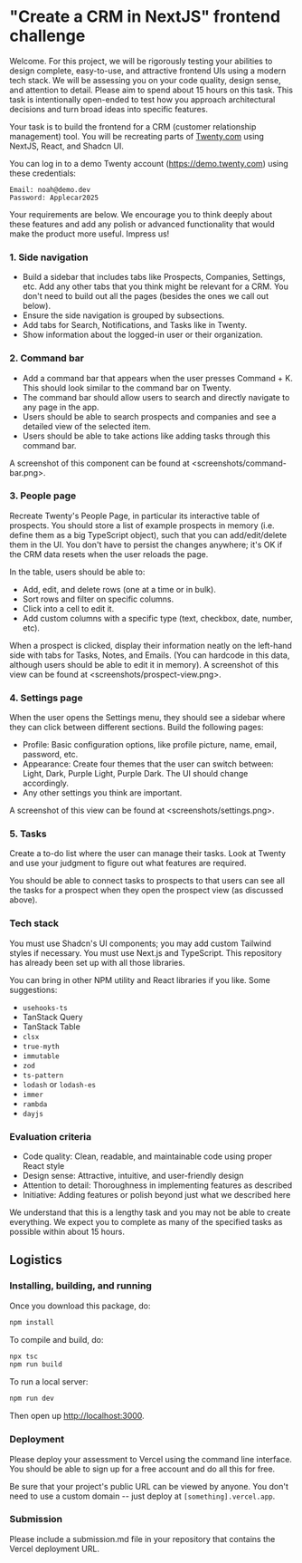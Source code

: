 # "Create a CRM in NextJS" frontend challenge

Welcome. For this project, we will be rigorously testing your abilities to design complete, easy-to-use, and attractive frontend UIs using a modern tech stack. We will be assessing you on your code quality, design sense, and attention to detail. Please aim to spend about 15 hours on this task. This task is intentionally open-ended to test how you approach architectural decisions and turn broad ideas into specific features.

Your task is to build the frontend for a CRM (customer relationship management) tool. You will be recreating parts of [Twenty.com](https://twenty.com/) using NextJS, React, and Shadcn UI.

You can log in to a demo Twenty account (https://demo.twenty.com) using these credentials:

```
Email: noah@demo.dev
Password: Applecar2025
```

Your requirements are below. We encourage you to think deeply about these features and add any polish or advanced functionality that would make the product more useful. Impress us!

### 1. Side navigation

- Build a sidebar that includes tabs like Prospects, Companies, Settings, etc. Add any other tabs that you think might be relevant for a CRM. You don't need to build out all the pages (besides the ones we call out below).
- Ensure the side navigation is grouped by subsections.
- Add tabs for Search, Notifications, and Tasks like in Twenty.
- Show information about the logged-in user or their organization.

### 2. Command bar

- Add a command bar that appears when the user presses Command + K. This should look similar to the command bar on Twenty.
- The command bar should allow users to search and directly navigate to any page in the app.
- Users should be able to search prospects and companies and see a detailed view of the selected item.
- Users should be able to take actions like adding tasks through this command bar.

A screenshot of this component can be found at <screenshots/command-bar.png>.

### 3. People page

Recreate Twenty's People Page, in particular its interactive table of prospects. You should store a list of example prospects in memory (i.e. define them as a big TypeScript object), such that you can add/edit/delete them in the UI. You don't have to persist the changes anywhere; it's OK if the CRM data resets when the user reloads the page.

In the table, users should be able to:

- Add, edit, and delete rows (one at a time or in bulk).
- Sort rows and filter on specific columns.
- Click into a cell to edit it.
- Add custom columns with a specific type (text, checkbox, date, number, etc).

When a prospect is clicked, display their information neatly on the left-hand side with tabs for Tasks, Notes, and Emails. (You can hardcode in this data, although users should be able to edit it in memory). A screenshot of this view can be found at <screenshots/prospect-view.png>.

### 4. Settings page

When the user opens the Settings menu, they should see a sidebar where they can click between different sections. Build the following pages:

- Profile: Basic configuration options, like profile picture, name, email, password, etc.
- Appearance: Create four themes that the user can switch between: Light, Dark, Purple Light, Purple Dark. The UI should change accordingly.
- Any other settings you think are important.

A screenshot of this view can be found at <screenshots/settings.png>.

### 5. Tasks

Create a to-do list where the user can manage their tasks. Look at Twenty and use your judgment to figure out what features are required.

You should be able to connect tasks to prospects to that users can see all the tasks for a prospect when they open the prospect view (as discussed above).

### Tech stack

You must use Shadcn's UI components; you may add custom Tailwind styles if necessary. You must use Next.js and TypeScript. This repository has already been set up with all those libraries.

You can bring in other NPM utility and React libraries if you like. Some suggestions:

- `usehooks-ts`
- TanStack Query
- TanStack Table
- `clsx`
- `true-myth`
- `immutable`
- `zod`
- `ts-pattern`
- `lodash` or `lodash-es`
- `immer`
- `rambda`
- `dayjs`

### Evaluation criteria

- Code quality: Clean, readable, and maintainable code using proper React style
- Design sense: Attractive, intuitive, and user-friendly design
- Attention to detail: Thoroughness in implementing features as described
- Initiative: Adding features or polish beyond just what we described here

We understand that this is a lengthy task and you may not be able to create everything. We expect you to complete as many of the specified tasks as possible within about 15 hours.

## Logistics

### Installing, building, and running

Once you download this package, do:

```ts
npm install
```

To compile and build, do:

```ts
npx tsc
npm run build
```

To run a local server:

```ts
npm run dev
```

Then open up <http://localhost:3000>.

### Deployment

Please deploy your assessment to Vercel using the command line interface. You should be able to sign up for a free account and do all this for free.

Be sure that your project's public URL can be viewed by anyone. You don't need to use a custom domain -- just deploy at `[something].vercel.app`.

### Submission

Please include a submission.md file in your repository that contains the Vercel deployment URL.
